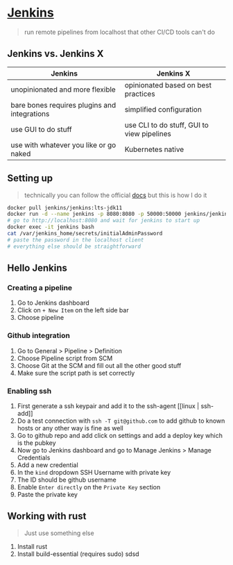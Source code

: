 # [Jenkins](https://www.jenkins.io/)
>run remote pipelines from localhost that other CI/CD tools can't do

## Jenkins vs. Jenkins X

| Jenkins | Jenkins X |
|-|-|
| unopinionated and more flexible | opinionated based on best practices |
| bare bones requires plugins and integrations | simplified configuration |
| use GUI to do stuff | use CLI to do stuff, GUI to view pipelines |
| use with whatever you like or go naked | Kubernetes native |


## Setting up

> technically you can follow the official [docs](https://www.jenkins.io/doc/book/installing/) but this is how I do it
```bash
docker pull jenkins/jenkins:lts-jdk11
docker run -d --name jenkins -p 8080:8080 -p 50000:50000 jenkins/jenkins:lts-jdk11
# go to http://localhost:8080 and wait for jenkins to start up
docker exec -it jenkins bash
cat /var/jenkins_home/secrets/initialAdminPassword
# paste the password in the localhost client
# everything else should be straightforward
```

## Hello Jenkins

### Creating a pipeline
1. Go to Jenkins dashboard
2. Click on ` + New Item ` on the left side bar
3. Choose pipeline

### Github integration
1. Go to General > Pipeline > Definition
2. Choose Pipeline script from SCM
3. Choose Git at the SCM and fill out all the other good stuff
4. Make sure the script path is set correctly

### Enabling ssh
1. First generate a ssh keypair and add it to the ssh-agent [[linux | ssh-add]]
2. Do a test connection with `ssh -T git@github.com` to add github to known hosts or any other way is fine as well
3. Go to github repo and add click on settings and add a deploy key which is the pubkey
4. Now go to Jenkins dashboard and go to Manage Jenkins > Manage Credentials
5. Add a new credential
6. In the `kind` dropdown SSH Username with private key
7. The ID should be github username
8. Enable `Enter directly` on the `Private Key` section
9. Paste the private key

## Working with rust
>Just use something else
1. Install rust
2. Install build-essential (requires sudo)
sdsd

